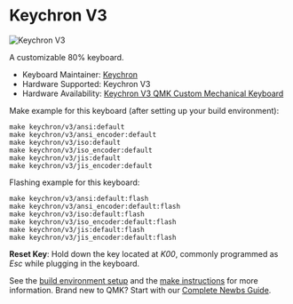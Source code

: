 # Keychron V3

![Keychron V3](https://i.imgur.com/QpgIi0Q.jpg[/img])

A customizable 80% keyboard.

* Keyboard Maintainer: [Keychron](https://github.com/keychron)
* Hardware Supported: Keychron V3
* Hardware Availability: [Keychron V3 QMK Custom Mechanical Keyboard](https://www.keychron.com/products/keychron-v3-qmk-custom-mechanical-keyboard)

Make example for this keyboard (after setting up your build environment):

    make keychron/v3/ansi:default
    make keychron/v3/ansi_encoder:default
    make keychron/v3/iso:default
    make keychron/v3/iso_encoder:default
    make keychron/v3/jis:default
    make keychron/v3/jis_encoder:default

Flashing example for this keyboard:

    make keychron/v3/ansi:default:flash
    make keychron/v3/ansi_encoder:default:flash
    make keychron/v3/iso:default:flash
    make keychron/v3/iso_encoder:default:flash
    make keychron/v3/jis:default:flash
    make keychron/v3/jis_encoder:default:flash

**Reset Key**: Hold down the key located at *K00*, commonly programmed as *Esc* while plugging in the keyboard.

See the [build environment setup](https://docs.qmk.fm/#/getting_started_build_tools) and the [make instructions](https://docs.qmk.fm/#/getting_started_make_guide) for more information. Brand new to QMK? Start with our [Complete Newbs Guide](https://docs.qmk.fm/#/newbs).
